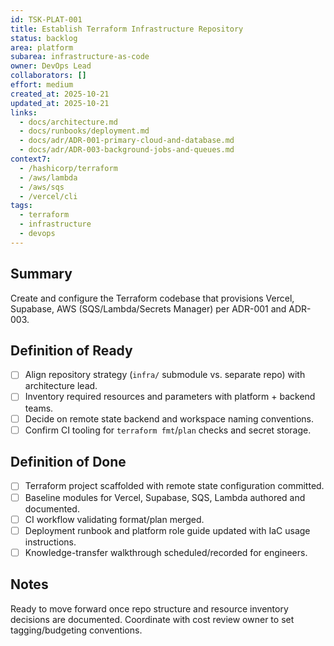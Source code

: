 ```yaml
---
id: TSK-PLAT-001
title: Establish Terraform Infrastructure Repository
status: backlog
area: platform
subarea: infrastructure-as-code
owner: DevOps Lead
collaborators: []
effort: medium
created_at: 2025-10-21
updated_at: 2025-10-21
links:
  - docs/architecture.md
  - docs/runbooks/deployment.md
  - docs/adr/ADR-001-primary-cloud-and-database.md
  - docs/adr/ADR-003-background-jobs-and-queues.md
context7:
  - /hashicorp/terraform
  - /aws/lambda
  - /aws/sqs
  - /vercel/cli
tags:
  - terraform
  - infrastructure
  - devops
---
```


## Summary
Create and configure the Terraform codebase that provisions Vercel, Supabase, AWS (SQS/Lambda/Secrets Manager) per ADR-001 and ADR-003.

## Definition of Ready
- [ ] Align repository strategy (`infra/` submodule vs. separate repo) with architecture lead.
- [ ] Inventory required resources and parameters with platform + backend teams.
- [ ] Decide on remote state backend and workspace naming conventions.
- [ ] Confirm CI tooling for `terraform fmt`/`plan` checks and secret storage.

## Definition of Done
- [ ] Terraform project scaffolded with remote state configuration committed.
- [ ] Baseline modules for Vercel, Supabase, SQS, Lambda authored and documented.
- [ ] CI workflow validating format/plan merged.
- [ ] Deployment runbook and platform role guide updated with IaC usage instructions.
- [ ] Knowledge-transfer walkthrough scheduled/recorded for engineers.

## Notes
Ready to move forward once repo structure and resource inventory decisions are documented. Coordinate with cost review owner to set tagging/budgeting conventions.
